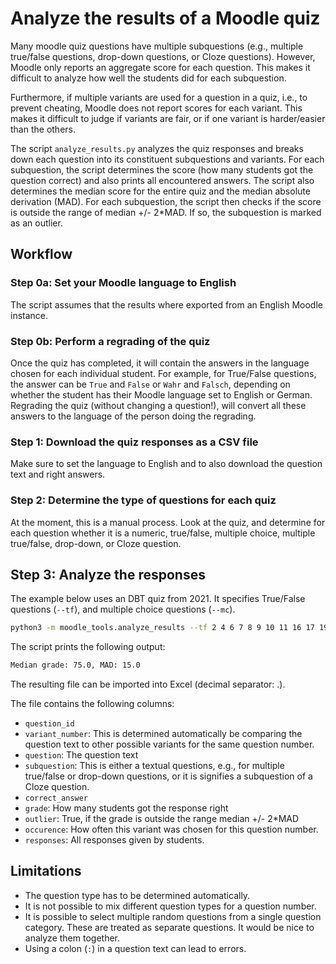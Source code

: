 # Analyze the results of a Moodle quiz

Many moodle quiz questions have multiple subquestions (e.g., multiple true/false questions, drop-down questions, or Cloze questions).
However, Moodle only reports an aggregate score for each question.
This makes it difficult to analyze how well the students did for each subquestion.

Furthermore, if multiple variants are used for a question in a quiz, i.e., to prevent cheating, Moodle does not report scores for each variant.
This makes it difficult to judge if variants are fair, or if one variant is harder/easier than the others.

The script `analyze_results.py` analyzes the quiz responses and breaks down each question into its constituent subquestions and variants.
For each subquestion, the script determines the score (how many students got the question correct) and also prints all encountered answers.
The script also determines the median score for the entire quiz and the median absolute derivation (MAD).
For each subquestion, the script then checks if the score is outside the range of median +/- 2*MAD.
If so, the subquestion is marked as an outlier.

## Workflow

### Step 0a: Set your Moodle language to English

The script assumes that the results where exported from an English Moodle instance.

### Step 0b: Perform a regrading of the quiz

Once the quiz has completed, it will contain the answers in the language chosen for each individual student.
For example, for True/False questions, the answer can be `True` and `False` or `Wahr` and `Falsch`, depending on whether the student has their Moodle language set to English or German.
Regrading the quiz (without changing a question!), will convert all these answers to the language of the person doing the regrading.

### Step 1: Download the quiz responses as a CSV file

Make sure to set the language to English and to also download the question text and right answers.

### Step 2: Determine the type of questions for each quiz

At the moment, this is a manual process.
Look at the quiz, and determine for each question whether it is a numeric, true/false, multiple choice, multiple true/false, drop-down, or Cloze question.

## Step 3: Analyze the responses

The example below uses an DBT quiz from 2021.
It specifies True/False questions (`--tf`), and multiple choice questions (`--mc`).

```bash
python3 -m moodle_tools.analyze_results --tf 2 4 6 7 8 9 10 11 16 17 19 20 --mc 18 21  < DBT\ WS2122-Exam\ 2\ Final\ evaluation-responses.csv > normalized-exam2.csv
```

The script prints the following output:

```bash
Median grade: 75.0, MAD: 15.0
```

The resulting file can be imported into Excel (decimal separator: .).

The file contains the following columns:

- `question_id`
- `variant_number`: This is determined automatically be comparing the question text to other possible variants for the same question number.
- `question`: The question text
- `subquestion`: This is either a textual questions, e.g., for multiple true/false or drop-down questions, or it is signifies a subquestion of a Cloze question.
- `correct_answer`
- `grade`: How many students got the response right
- `outlier`: True, if the grade is outside the range median +/- 2*MAD
- `occurence`: How often this variant was chosen for this question number.
- `responses`: All responses given by students.

## Limitations

- The question type has to be determined automatically.
- It is not possible to mix different question types for a question number.
- It is possible to select multiple random questions from a single question category.
  These are treated as separate questions.
  It would be nice to analyze them together.
- Using a colon (`:`) in a question text can lead to errors.
